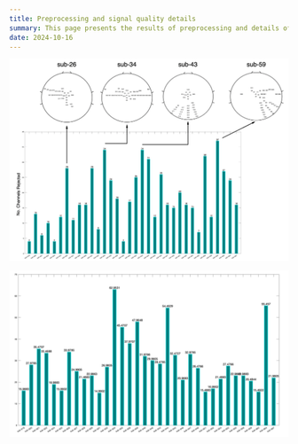 ```yaml
---
title: Preprocessing and signal quality details
summary: This page presents the results of preprocessing and details of signal quality for restingstate, posttest data.
date: 2024-10-16
---
```



![Channel rejection barchart](ChansRej_Posttest_RS1.png "Figure 1: An overview of the number of channels rejected per participant for **Posttest Restingstate1**. For those participants with a high number of rejected channels, a topography presents the localisation of those channels rejected.")

![Time interval rejection barchart](TimeIntervals_Posttest_RS1.png "Figure 2: A summary of the total rejected time (in seconds) per participant for 11 participants (**Resting-state 1, Posttest**). The total rejected time for each participant is presented above each bar. This corresponds to the data rejected during the pre-MWF extreme data rejection. ")